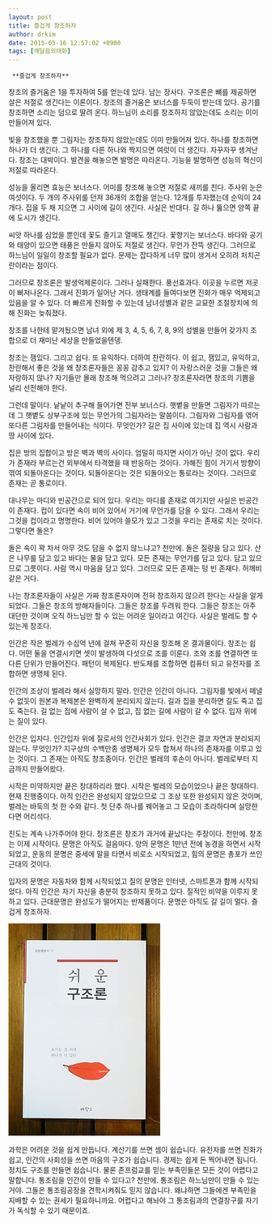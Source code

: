 ```yaml
---
layout: post
title: 즐겁게 창조하자
author: drkim
date: 2015-05-16 12:57:02 +0900
tags: [깨달음의대화]
---
```

 


     **즐겁게 창조하자**

  


창조의 즐거움은 1을 투자하여 5를 얻는데 있다. 남는 장사다. 구조론은 뼈를 제공하면 살은 저절로 생긴다는 이론이다. 창조의 즐거움은 보너스를 두둑이 받는데 있다. 공기를 창조하면 소리는 덤으로 딸려 온다. 하느님이 소리를 창조하지 않았는데도 소리는 이미 만들어져 있다. 

  


빛을 창조했을 뿐 그림자는 창조하지 않았는데도 이미 만들어져 있다. 하나를 창조하면 하나가 더 생긴다. 그 하나를 다른 하나와 짝지으면 여럿이 더 생긴다. 자꾸자꾸 생겨난다. 창조는 대박이다. 발견을 해놓으면 발명은 따라온다. 기능을 발명하면 성능의 혁신이 저절로 따라온다. 

  


성능을 올리면 효능은 보너스다. 어미를 창조해 놓으면 저절로 새끼를 친다. 주사위 눈은 여섯이다. 두 개의 주사위를 던져 36개의 조합을 얻는다. 12개를 투자했는데 순익이 24개다. 집을 두 채 지으면 그 사이에 길이 생긴다. 사실은 반대다. 길 하나 뚫으면 양쪽 끝에 도시가 생긴다.

  


씨앗 하나를 심었을 뿐인데 꽃도 즐기고 열매도 챙긴다. 꽃향기는 보너스다. 바다와 공기와 태양이 있으면 태풍은 만들지 않아도 저절로 생긴다. 무언가 잔뜩 생긴다. 그러므로 하느님이 일일이 창조할 필요가 없다. 문제는 잡다하게 너무 많이 생겨서 오히려 처치곤란이라는 점이다. 

  


그러므로 창조론은 발생억제론이다. 그러나 실패한다. 풍선효과다. 이곳을 누르면 저곳이 삐져나온다. 그래서 진화가 일어난 거다. 생태계를 들여다보면 진화가 매우 억제되고 있음을 알 수 있다. 더 빠르게 진화할 수 있는데 남녀성별과 같은 교묘한 조절장치에 의해 진화는 늦춰졌다. 

  


창조를 나한테 맡겨뒀으면 남녀 외에 제 3, 4, 5, 6, 7, 8, 9의 성별을 만들어 갖가지 조합으로 더 재미난 세상을 만들었을텐뎅.

  


창조는 잼있다. 그리고 쉽다. 또 유익하다. 더하여 찬란하다. 이 쉽고, 잼있고, 유익하고, 찬란해서 좋은 것을 왜 창조론자들은 꽁꽁 감추고 있지? 이 자랑스러운 것을 그들은 왜 자랑하지 않나? 자기들만 몰래 창조해 먹으려고 그러나? 창조론자라면 창조의 기쁨을 널리 선전해야 한다. 

  


그런데 말이다. 낱낱이 추구해 들어가면 전부 보너스다. 햇볕을 만들면 그림자가 따르는데 그 햇볕도 상부구조에 있는 무언가의 그림자라는 말씀이다. 그림자와 그림자를 엮어 또다른 그림자를 만들어내는 식이다. 무엇인가? 길은 집 사이에 있는데 집 역시 사람과 땅 사이에 있다. 

  


집은 방의 집합이고 방은 벽과 벽의 사이다. 엄밀히 따지면 사이가 아닌 것이 없다. 우리가 존재라 부르는건 외부에서 타격했을 때 반응하는 것이다. 가해진 힘이 거기서 방향이 꺾여 되돌아온다는 것이다. 되돌아온다는 것은 되돌아오는 통로라는 것이다. 그러므로 존재는 곧 통로이다. 

  


대나무는 마디와 빈공간으로 되어 있다. 우리는 마디를 존재로 여기지만 사실은 빈공간이 존재다. 컵이 있다면 속이 비어 있어서 거기에 무언가를 담을 수 있다. 그래서 우리는 그것을 컵이라고 명명한다. 비어 있어야 쓸모가 있고 그것을 우리는 존재로 치는 것이다. 그렇다면 돌은? 

  


돌은 속이 꽉 차서 아무 것도 담을 수 없지 않느냐고? 천만에. 돌은 질량을 담고 있다. 산은 나무를 담고 있고 바다는 물을 담고 있다. 모든 존재는 무언가를 담고 있다. 담고 있으므로 그릇이다. 사람 역시 마음을 담고 있다. 그러므로 모든 존재는 텅 빈 존재다. 허깨비 같은 거다. 

  


나는 창조론자들이 사실은 가짜 창조론자이며 전혀 창조하지 않으려 한다는 사실을 알게 되었다. 그들은 창조의 방해자들이다. 그들은 창조를 두려워 한다. 그들은 창조는 아주 대단한 것이며 오직 하느님만 할 수 있는 어려운 일이라고 여긴다. 사실은 벌레도 할 수 있는게 창조다. 

  


인간은 작은 벌레가 수십억 년에 걸쳐 꾸준히 자신을 창조해 온 결과물이다. 창조는 쉽다. 어떤 둘을 연결시키면 셋이 발생하여 다섯으로 조를 이룬다. 조와 조를 연결하면 또다른 단위가 만들어진다. 패턴이 복제된다. 반도체를 조합하면 컴퓨터 되고 유전자를 조합하면 생명체 된다. 

  


인간의 조상이 벌레라 해서 실망하지 말라. 인간은 인간이 아니다. 그림자를 빛에서 떼낼 수 없듯이 원본과 복제본은 완벽하게 분리되지 않는다. 길과 집을 분리하면 길도 죽고 집도 죽는다. 길 없는 집에 사람이 살 수 없고, 집 없는 길에 사람이 갈 수 없다. 입자 위에는 질이 있다. 

  


인간은 입자다. 인간입자 위에 질로서의 인간사회가 있다. 인간은 결코 자연과 분리되지 않는다. 무엇인가? 지구상의 수백만종 생명체가 모두 합쳐서 하나의 존재자를 이루고 있는 것이다. 그 존재는 아직도 창조중이다. 인간은 벌레의 후손이 아니다. 벌레로부터 지금까지 만들어왔다. 

  


시작은 미약하지만 끝은 창대하리라 했다. 시작은 벌레의 모습이었으나 끝은 창대하다. 현재 진행중이다. 아직 인간은 완성되지 않았으므로 그 조상 또한 완성되지 않은 것이며, 벌레는 바둑의 첫 한 수와 같다. 첫 단추 하나를 꿰어놓고 그 모습이 초라하다며 실망한다면 어리석다. 

  


진도는 계속 나가주어야 한다. 창조론은 창조가 과거에 끝났다는 주장이다. 천만에. 창조는 이제 시작이다. 문명은 아직도 걸음마다. 양의 문명은 1만년 전에 농경을 하면서 시작되었고, 운동의 문명은 중세에 말을 타면서 비로소 시작되었고, 힘의 문명은 총포가 쓰인 근대의 것이다. 

  


입자의 문명은 자동차와 함께 시작되었고 질의 문명은 인터넷, 스마트폰과 함께 시작되었다. 아직 인간은 자기 자신을 충분히 창조하지 못하고 있다. 질적인 비약을 이루지 못하고 있다. 근대문명은 완성도가 떨어지는 반제품이다. 문명은 아직도 갈 길이 멀다. 즐겁게 창조하자. 

  



![](/files/attach/images/198/577/591/DSC01488.JPG) 

  


과학은 어려운 것을 쉽게 만듭니다. 계산기를 쓰면 셈이 쉽습니다. 유전자를 쓰면 진화가 쉽고, 인간의 사회성을 쓰면 마음의 구조가 쉽습니다. 경제는 쉽게 돈 찍어내면 됩니다. 정치도 구조를 만들면 쉽습니다. 물론 존프럼교를 믿는 부족민들은 모든 것이 어렵다고 말합니다. 통조림을 인간이 만들 수 있다고? 천만에. 통조림은 하느님만이 만들 수 있는 거야. 그들은 통조림공장을 견학시켜줘도 믿지 않습니다. 왜냐하면 그들에겐 부족민을 지배할 수 있는 권세가 필요하니까요. 어렵다고 해놔야 그 통조림과의 연결창구를 자기가 독식할 수 있기 때문이죠.